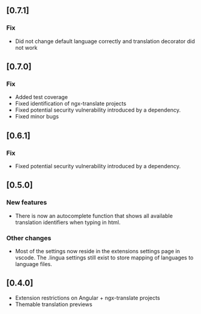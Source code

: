 ## [0.7.1]

### Fix

-   Did not change default language correctly and translation decorator did not work

## [0.7.0]

### Fix

-   Added test coverage
-   Fixed identification of ngx-translate projects
-   Fixed potential security vulnerability introduced by a dependency.
-   Fixed minor bugs

## [0.6.1]

### Fix

-   Fixed potential security vulnerability introduced by a dependency.

## [0.5.0]

### New features

-   There is now an autocomplete function that shows all available translation identifiers when
    typing in html.

### Other changes

-   Most of the settings now reside in the extensions settings page in vscode. The .lingua settings
    still exist to store mapping of languages to language files.

## [0.4.0]

-   Extension restrictions on Angular + ngx-translate projects
-   Themable translation previews
